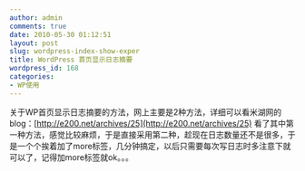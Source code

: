 ```yaml
---
author: admin
comments: true
date: 2010-05-30 01:12:51
layout: post
slug: wordpress-index-show-exper
title: WordPress 首页显示日志摘要
wordpress_id: 168
categories:
- WP使用
---
```


关于WP首页显示日志摘要的方法，网上主要是2种方法，详细可以看米湖网的blog：[http://e200.net/archives/25](http://e200.net/archives/25) 看了其中第一种方法，感觉比较麻烦，于是直接采用第二种，趁现在日志数量还不是很多，于是一个个挨着加了more标签，几分钟搞定，以后只需要每次写日志时多注意下就可以了，记得加more标签就ok。。。

